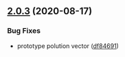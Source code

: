 ## [2.0.3](https://github.com/jquense/expr/compare/v2.0.2...v2.0.3) (2020-08-17)


### Bug Fixes

* prototype polution vector ([df84691](https://github.com/jquense/expr/commit/df846910915d59f711ce63c1f817815bceab5ff7))





